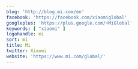 ```yaml
---
blog: 'http://blog.mi.com/en'
facebook: 'https://facebook.com/xiaomiglobal'
googleplus: 'https://plus.google.com/+MiGlobal'
keywords: [ "xiaomi" ]
logohandle: mi
sort: mi
title: Mi
twitter: Xiaomi
website: 'https://www.mi.com/global/'
---
```

